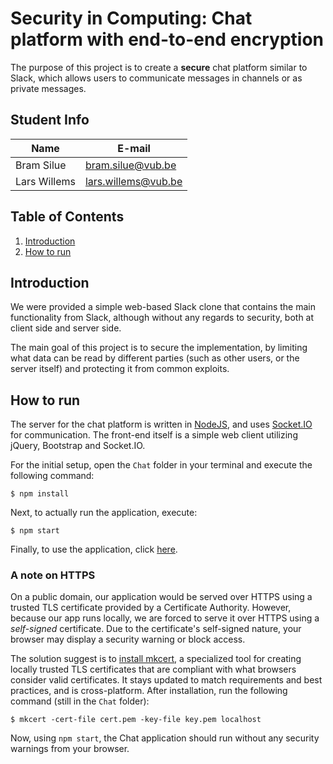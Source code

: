 # **Security in Computing: Chat platform with end-to-end encryption**
The purpose of this project is to create a **secure** chat platform similar to Slack, which allows users to communicate messages in channels or as private messages. 

## Student Info
| Name         | E-mail              |
|--------------|---------------------|
| Bram Silue   | bram.silue@vub.be   |
| Lars Willems | lars.willems@vub.be |


## Table of Contents
1. [Introduction](##Introduction)
2. [How to run](##How-to-run)


## Introduction
We were provided a simple web-based Slack clone that contains the main functionality from Slack, although without any regards to security, both at client side and server side. 

The main goal of this project is to secure the implementation, by limiting what data can be read by different parties (such as other users, or the server itself) and protecting it from common exploits.


## How to run
The server for the chat platform is written in [NodeJS](https://nodejs.org/en/download/), and uses [Socket.IO](https://socket.io/docs/v4/) for communication. The front-end itself is a simple web client utilizing jQuery, Bootstrap and Socket.IO.

For the initial setup, open the `Chat` folder in your terminal and execute the following command:

```
$ npm install
```

Next, to actually run the application, execute:

```
$ npm start
```

Finally, to use the application, click [here](https://localhost:8443).

### A note on HTTPS
On a public domain, our application would be served over HTTPS using a trusted TLS certificate provided by a Certificate Authority. However, because our app runs locally, we are forced to serve it over HTTPS using a *self-signed* certificate. Due to the certificate's self-signed nature, your browser may display a security warning or block access. 

The solution suggest is to [install mkcert](https://github.com/FiloSottile/mkcert#installation), a specialized tool for creating locally trusted TLS certificates that are compliant with what browsers consider valid certificates. It stays updated to match requirements and best practices, and is cross-platform. After installation, run the following command (still in the `Chat` folder):

```
$ mkcert -cert-file cert.pem -key-file key.pem localhost
```

Now, using `npm start`, the Chat application should run without any security warnings from your browser.

